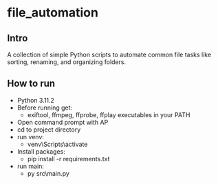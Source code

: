 # file_automation
## Intro
A collection of simple Python scripts to automate common file tasks like sorting, renaming, and organizing folders.
## How to run
- Python 3.11.2
- Before running get:
  - exiftool, ffmpeg, ffprobe, ffplay executables in your PATH
- Open command prompt with AP
- cd to project directory
- run venv:
  - venv\Scripts\activate
- Install packages:
  - pip install -r requirements.txt
- run main:
  - py src\main.py
